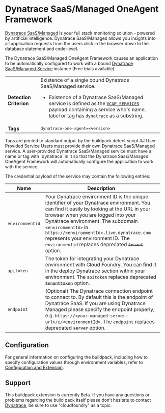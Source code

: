 # Dynatrace SaaS/Managed OneAgent Framework
[Dynatrace SaaS/Managed](https://www.dynatrace.com/cloud-foundry/) is your full stack monitoring solution - powered by artificial intelligence. Dynatrace SaaS/Managed allows you insights into all application requests from the users click in the browser down to the database statement and code-level.

The Dynatrace SaaS/Managed OneAgent Framework causes an application to be automatically configured to work with a bound [Dynatrace SaaS/Managed Service][] instance (Free trials available).

<table>
  <tr>
    <td><strong>Detection Criterion</strong></td><td>Existence of a single bound Dynatrace SaaS/Managed service.
      <ul>
        <li>Existence of a Dynatrace SaaS/Managed service is defined as the <a href="http://docs.cloudfoundry.org/devguide/deploy-apps/environment-variable.html#VCAP-SERVICES"><code>VCAP_SERVICES</code></a> payload containing a service who's name, label or tag has <code>dynatrace</code> as a substring.</li>
      </ul>
    </td>
  </tr>
  <tr>
    <td><strong>Tags</strong></td>
    <td><tt>dynatrace-one-agent=&lt;version&gt;</tt></td>
  </tr>
</table>
Tags are printed to standard output by the buildpack detect script
## User-Provided Service
Users must provide their own Dynatrace SaaS/Managed service. A user-provided Dynatrace SaaS/Managed service must have a name or tag with `dynatrace` in it so that the Dynatrace Saas/Managed OneAgent Framework will automatically configure the application to work with the service.

The credential payload of the service may contain the following entries:

| Name | Description
| ---- | -----------
| `environmentid` | Your Dynatrace environment ID is the unique identifier of your Dynatrace environment. You can find it easily by looking at the URL in your browser when you are logged into your Dynatrace environment. The subdomain `<environmentId>` in `https://<environmentId>.live.dynatrace.com` represents your environment ID. The `environmentid` replaces deprecated ~~`tenant`~~ option.
| `apitoken` | The token for integrating your Dynatrace environment with Cloud Foundry. You can find it in the deploy Dynatrace section within your environment. The `apitoken` replaces deprecated ~~`tenanttoken`~~ option.
| `endpoint` | (Optional) The Dynatrace connection endpoint to connect to. By default this is the endpoint of Dynatrace SaaS. If you are using Dynatrace Managed please specify the endpoint properly, e.g. `https://<your-managed-server-url>/e/<environmentId>`. The `endpoint` replaces deprecated ~~`server`~~ option.

## Configuration
For general information on configuring the buildpack, including how to specify configuration values through environment variables, refer to [Configuration and Extension][].

## Support
This buildpack extension is currently Beta. If you have any questions or problems regarding the build pack itself please don't hesitate to contact [Dynatrace](https://answers.ruxit.com/), be sure to use "cloudfoundry" as a topic.

[Configuration and Extension]: ../README.md#configuration-and-extension
[Dynatrace SaaS/Managed Service]: https://www.dynatrace.com/cloud-foundry/
